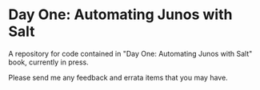 # Day One: Automating Junos with Salt

A repository for code contained in "Day One: Automating Junos with Salt" book, currently in press.

Please send me any feedback and errata items that you may have.

